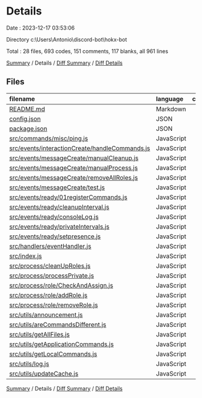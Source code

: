 # Details

Date : 2023-12-17 03:53:06

Directory c:\\Users\\Antonio\\discord-bot\\hokx-bot

Total : 28 files,  693 codes, 151 comments, 117 blanks, all 961 lines

[Summary](results.md) / Details / [Diff Summary](diff.md) / [Diff Details](diff-details.md)

## Files
| filename | language | code | comment | blank | total |
| :--- | :--- | ---: | ---: | ---: | ---: |
| [README.md](/README.md) | Markdown | 1 | 0 | 2 | 3 |
| [config.json](/config.json) | JSON | 27 | 0 | 1 | 28 |
| [package.json](/package.json) | JSON | 25 | 0 | 1 | 26 |
| [src/commands/misc/ping.js](/src/commands/misc/ping.js) | JavaScript | 10 | 4 | 2 | 16 |
| [src/events/interactionCreate/handleCommands.js](/src/events/interactionCreate/handleCommands.js) | JavaScript | 56 | 0 | 11 | 67 |
| [src/events/messageCreate/manualCleanup.js](/src/events/messageCreate/manualCleanup.js) | JavaScript | 10 | 5 | 2 | 17 |
| [src/events/messageCreate/manualProcess.js](/src/events/messageCreate/manualProcess.js) | JavaScript | 10 | 5 | 2 | 17 |
| [src/events/messageCreate/removeAllRoles.js](/src/events/messageCreate/removeAllRoles.js) | JavaScript | 15 | 5 | 4 | 24 |
| [src/events/messageCreate/test.js](/src/events/messageCreate/test.js) | JavaScript | 23 | 3 | 1 | 27 |
| [src/events/ready/01registerCommands.js](/src/events/ready/01registerCommands.js) | JavaScript | 48 | 0 | 9 | 57 |
| [src/events/ready/cleanupInterval.js](/src/events/ready/cleanupInterval.js) | JavaScript | 5 | 3 | 2 | 10 |
| [src/events/ready/consoleLog.js](/src/events/ready/consoleLog.js) | JavaScript | 3 | 0 | 1 | 4 |
| [src/events/ready/privateIntervals.js](/src/events/ready/privateIntervals.js) | JavaScript | 5 | 3 | 2 | 10 |
| [src/events/ready/setpresence.js](/src/events/ready/setpresence.js) | JavaScript | 9 | 0 | 2 | 11 |
| [src/handlers/eventHandler.js](/src/handlers/eventHandler.js) | JavaScript | 16 | 0 | 5 | 21 |
| [src/index.js](/src/index.js) | JavaScript | 23 | 3 | 4 | 30 |
| [src/process/cleanUpRoles.js](/src/process/cleanUpRoles.js) | JavaScript | 54 | 5 | 8 | 67 |
| [src/process/processPrivate.js](/src/process/processPrivate.js) | JavaScript | 60 | 15 | 7 | 82 |
| [src/process/role/CheckAndAssign.js](/src/process/role/CheckAndAssign.js) | JavaScript | 68 | 69 | 12 | 149 |
| [src/process/role/addRole.js](/src/process/role/addRole.js) | JavaScript | 6 | 5 | 2 | 13 |
| [src/process/role/removeRole.js](/src/process/role/removeRole.js) | JavaScript | 6 | 5 | 2 | 13 |
| [src/utils/announcement.js](/src/utils/announcement.js) | JavaScript | 28 | 5 | 2 | 35 |
| [src/utils/areCommandsDifferent.js](/src/utils/areCommandsDifferent.js) | JavaScript | 48 | 0 | 8 | 56 |
| [src/utils/getAllFiles.js](/src/utils/getAllFiles.js) | JavaScript | 19 | 0 | 6 | 25 |
| [src/utils/getApplicationCommands.js](/src/utils/getApplicationCommands.js) | JavaScript | 11 | 0 | 3 | 14 |
| [src/utils/getLocalCommands.js](/src/utils/getLocalCommands.js) | JavaScript | 20 | 0 | 8 | 28 |
| [src/utils/log.js](/src/utils/log.js) | JavaScript | 54 | 8 | 2 | 64 |
| [src/utils/updateCache.js](/src/utils/updateCache.js) | JavaScript | 33 | 8 | 6 | 47 |

[Summary](results.md) / Details / [Diff Summary](diff.md) / [Diff Details](diff-details.md)